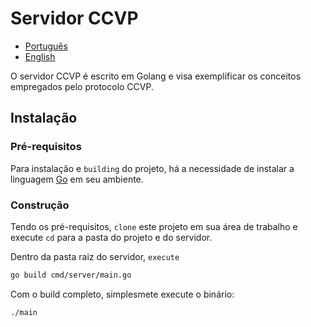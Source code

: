 # Servidor CCVP

- [Português](./README.md)
- [English](./ENGLISH.md)

O servidor CCVP é escrito em Golang e visa exemplificar os conceitos empregados pelo protocolo CCVP.

## Instalação

### Pré-requisitos

Para instalação e `building` do projeto, há a necessidade de instalar a linguagem [Go](https://go.dev/) em seu ambiente.

### Construção

Tendo os pré-requisitos, `clone` este projeto em sua área de trabalho e execute `cd` para a pasta do projeto e do servidor.

Dentro da pasta raiz do servidor, `execute`
```bash
go build cmd/server/main.go
```

Com o build completo, simplesmete execute o binário:

```bash
./main
```
